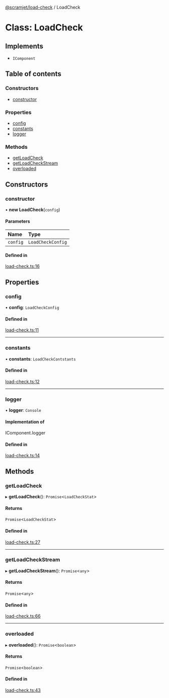 [@scramjet/load-check](../README.md) / LoadCheck

# Class: LoadCheck

## Implements

- `IComponent`

## Table of contents

### Constructors

- [constructor](LoadCheck.md#constructor)

### Properties

- [config](LoadCheck.md#config)
- [constants](LoadCheck.md#constants)
- [logger](LoadCheck.md#logger)

### Methods

- [getLoadCheck](LoadCheck.md#getloadcheck)
- [getLoadCheckStream](LoadCheck.md#getloadcheckstream)
- [overloaded](LoadCheck.md#overloaded)

## Constructors

### constructor

• **new LoadCheck**(`config`)

#### Parameters

| Name | Type |
| :------ | :------ |
| `config` | `LoadCheckConfig` |

#### Defined in

[load-check.ts:16](https://github.com/scramjetorg/transform-hub/blob/HEAD/packages/load-check/src/load-check.ts#L16)

## Properties

### config

• **config**: `LoadCheckConfig`

#### Defined in

[load-check.ts:11](https://github.com/scramjetorg/transform-hub/blob/HEAD/packages/load-check/src/load-check.ts#L11)

___

### constants

• **constants**: `LoadCheckContstants`

#### Defined in

[load-check.ts:12](https://github.com/scramjetorg/transform-hub/blob/HEAD/packages/load-check/src/load-check.ts#L12)

___

### logger

• **logger**: `Console`

#### Implementation of

IComponent.logger

#### Defined in

[load-check.ts:14](https://github.com/scramjetorg/transform-hub/blob/HEAD/packages/load-check/src/load-check.ts#L14)

## Methods

### getLoadCheck

▸ **getLoadCheck**(): `Promise`<`LoadCheckStat`\>

#### Returns

`Promise`<`LoadCheckStat`\>

#### Defined in

[load-check.ts:27](https://github.com/scramjetorg/transform-hub/blob/HEAD/packages/load-check/src/load-check.ts#L27)

___

### getLoadCheckStream

▸ **getLoadCheckStream**(): `Promise`<`any`\>

#### Returns

`Promise`<`any`\>

#### Defined in

[load-check.ts:66](https://github.com/scramjetorg/transform-hub/blob/HEAD/packages/load-check/src/load-check.ts#L66)

___

### overloaded

▸ **overloaded**(): `Promise`<`boolean`\>

#### Returns

`Promise`<`boolean`\>

#### Defined in

[load-check.ts:43](https://github.com/scramjetorg/transform-hub/blob/HEAD/packages/load-check/src/load-check.ts#L43)

